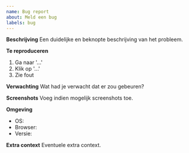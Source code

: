 ```yaml
---
name: Bug report
about: Meld een bug
labels: bug
---
```


**Beschrijving**
Een duidelijke en beknopte beschrijving van het probleem.

**Te reproduceren**
1. Ga naar '...'
2. Klik op '...'
3. Zie fout

**Verwachting**
Wat had je verwacht dat er zou gebeuren?

**Screenshots**
Voeg indien mogelijk screenshots toe.

**Omgeving**
- OS: 
- Browser: 
- Versie: 

**Extra context**
Eventuele extra context.
